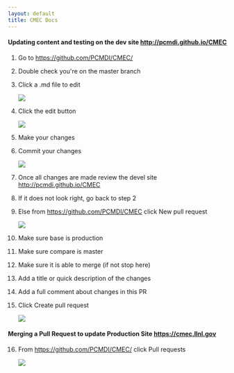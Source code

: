 ```yaml
---
layout: default
title: CMEC Docs
---
```


#### Updating content and testing on the dev site  <http://pcmdi.github.io/CMEC>

1. Go to <https://github.com/PCMDI/CMEC/>

2. Double check you're on the master branch

3. Click a .md file to edit

    ![]({{site.baseurl}}/Data/media/images/README/1.png)


4. Click the edit button

    ![]({{site.baseurl}}/Data/media/images/README/2.png)

5. Make your changes

6. Commit your changes

    ![]({{site.baseurl}}/Data/media/images/README/3.png)
    
7. Once all changes are made review the devel site <http://pcmdi.github.io/CMEC>

8. If it does not look right, go back to step 2

9. Else from <https://github.com/PCMDI/CMEC> click New pull request

    ![]({{site.baseurl}}/Data/media/images/README/4.png) 
 
10. Make sure base is production

11. Make sure compare is master

12. Make sure it is able to merge (if not stop here)

13. Add a title or quick description of the changes

14. Add a full comment about changes in this PR

15. Click Create pull request

    ![]({{site.baseurl}}/Data/media/images/README/5.png) 
    
#### Merging a Pull Request to update Production Site <https://cmec.llnl.gov>

16. From <https://github.com/PCMDI/CMEC/> click Pull requests

    ![]({{site.baseurl}}/Data/media/images/README/61.png) 
    
